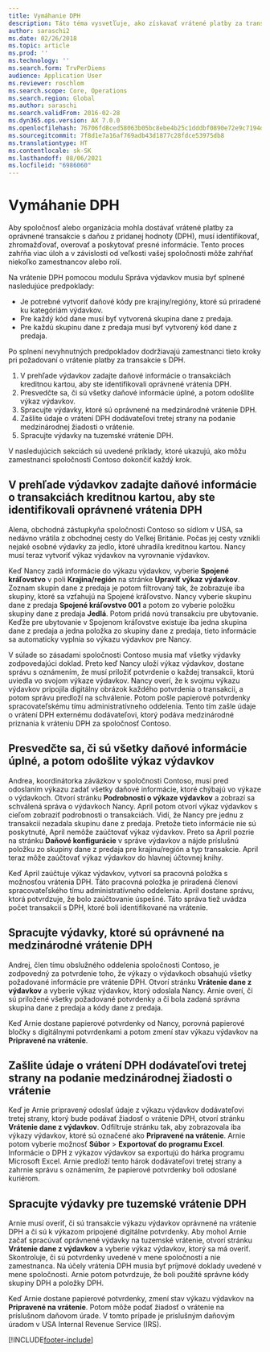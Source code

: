 ```yaml
---
title: Vymáhanie DPH
description: Táto téma vysvetľuje, ako získavať vrátené platby za transakcie s daňou z pridanej hodnoty (DPH).
author: saraschi2
ms.date: 02/26/2018
ms.topic: article
ms.prod: ''
ms.technology: ''
ms.search.form: TrvPerDiems
audience: Application User
ms.reviewer: roschlom
ms.search.scope: Core, Operations
ms.search.region: Global
ms.author: saraschi
ms.search.validFrom: 2016-02-28
ms.dyn365.ops.version: AX 7.0.0
ms.openlocfilehash: 76706fd8ced58063b05bc8ebe4b25c1dddbf0890e72e9c7194d17ff2937dc8ca
ms.sourcegitcommit: 7f8d1e7a16af769adb43d1877c28fdce53975db8
ms.translationtype: HT
ms.contentlocale: sk-SK
ms.lasthandoff: 08/06/2021
ms.locfileid: "6986060"
---
```

# <a name="vat-recovery"></a>Vymáhanie DPH 

Aby spoločnosť alebo organizácia mohla dostávať vrátené platby za oprávnené transakcie s daňou z pridanej hodnoty (DPH), musí identifikovať, zhromažďovať, overovať a poskytovať presné informácie. Tento proces zahŕňa viac úloh a v závislosti od veľkosti vašej spoločnosti môže zahŕňať niekoľko zamestnancov alebo rolí.

Na vrátenie DPH pomocou modulu Správa výdavkov musia byť splnené nasledujúce predpoklady:

- Je potrebné vytvoriť daňové kódy pre krajiny/regióny, ktoré sú priradené ku kategóriám výdavkov.
- Pre každý kód dane musí byť vytvorená skupina dane z predaja.
- Pre každú skupinu dane z predaja musí byť vytvorený kód dane z predaja.

Po splnení nevyhnutných predpokladov dodržiavajú zamestnanci tieto kroky pri požadovaní o vrátenie platby za transakcie s DPH.

1. V prehľade výdavkov zadajte daňové informácie o transakciách kreditnou kartou, aby ste identifikovali oprávnené vrátenia DPH.
2. Presvedčte sa, či sú všetky daňové informácie úplné, a potom odošlite výkaz výdavkov.
3. Spracujte výdavky, ktoré sú oprávnené na medzinárodné vrátenie DPH.
4. Zašlite údaje o vrátení DPH dodávateľovi tretej strany na podanie medzinárodnej žiadosti o vrátenie.
5. Spracujte výdavky na tuzemské vrátenie DPH.

V nasledujúcich sekciách sú uvedené príklady, ktoré ukazujú, ako môžu zamestnanci spoločnosti Contoso dokončiť každý krok.

## <a name="on-an-expense-report-enter-tax-information-about-credit-card-transactions-to-identify-eligible-vat-refunds"></a>V prehľade výdavkov zadajte daňové informácie o transakciách kreditnou kartou, aby ste identifikovali oprávnené vrátenia DPH

Alena, obchodná zástupkyňa spoločnosti Contoso so sídlom v USA, sa nedávno vrátila z obchodnej cesty do Veľkej Británie. Počas jej cesty vznikli nejaké osobné výdavky za jedlo, ktoré uhradila kreditnou kartou. Nancy musí teraz vytvoriť výkaz výdavkov na vyrovnanie výdavkov.

Keď Nancy zadá informácie do výkazu výdavkov, vyberie **Spojené kráľovstvo** v poli **Krajina/región** na stránke **Upraviť výkaz výdavkov**. Zoznam skupín dane z predaja je potom filtrovaný tak, že zobrazuje iba skupiny, ktoré sa vzťahujú na Spojené kráľovstvo. Nancy vyberie skupinu dane z predaja **Spojené kráľovstvo 001** a potom zo vyberie položku skupiny dane z predaja **Jedlá**. Potom pridá novú transakciu pre ubytovanie. Keďže pre ubytovanie v Spojenom kráľovstve existuje iba jedna skupina dane z predaja a jedna položka zo skupiny dane z predaja, tieto informácie sa automaticky vyplnia so výkazu výdavkov pre Nancy.

V súlade so zásadami spoločnosti Contoso musia mať všetky výdavky zodpovedajúci doklad. Preto keď Nancy uloží výkaz výdavkov, dostane správu s oznámením, že musí priložiť potvrdenie o každej transakcii, ktorú uviedla vo svojom výkaze výdavkov. Nancy overí, že k svojmu výkazu výdavkov pripojila digitálny obrázok každého potvrdenia o transakcii, a potom správu predloží na schválenie. Potom pošle papierové potvrdenky spracovateľskému tímu administratívneho oddelenia. Tento tím zašle údaje o vrátení DPH externému dodávateľovi, ktorý podáva medzinárodné priznania k vráteniu DPH za spoločnosť Contoso.

## <a name="make-sure-that-all-tax-information-is-complete-and-then-post-the-expense-report"></a>Presvedčte sa, či sú všetky daňové informácie úplné, a potom odošlite výkaz výdavkov

Andrea, koordinátorka záväzkov v spoločnosti Contoso, musí pred odoslaním výkazu zadať všetky daňové informácie, ktoré chýbajú vo výkaze o výdavkoch. Otvorí stránku **Podrobnosti o výkaze výdavkov** a zobrazí sa schválená správa o výdavkoch Nancy. April potom otvorí výkaz výdavkov s cieľom zobraziť podrobnosti o transakciách. Vidí, že Nancy pre jednu z transakcií nezadala skupinu dane z predaja. Pretože tieto informácie nie sú poskytnuté, April nemôže zaúčtovať výkaz výdavkov. Preto sa April pozrie na stránku **Daňové konfigurácie** v správe výdavkov a nájde príslušnú položku zo skupiny dane z predaja pre krajinu/región a typ transakcie. April teraz môže zaúčtovať výkaz výdavkov do hlavnej účtovnej knihy.

Keď April zaúčtuje výkaz výdavkov, vytvorí sa pracovná položka s možnosťou vrátenia DPH. Táto pracovná položka je priradená členovi spracovateľského tímu administratívneho oddelenia. April dostane správu, ktorá potvrdzuje, že bolo zaúčtovanie úspešné. Táto správa tiež uvádza počet transakcií s DPH, ktoré boli identifikované na vrátenie.

## <a name="process-expenses-that-are-eligible-for-international-vat-recovery"></a>Spracujte výdavky, ktoré sú oprávnené na medzinárodné vrátenie DPH

Andrej, člen tímu obslužného oddelenia spoločnosti Contoso, je zodpovedný za potvrdenie toho, že výkazy o výdavkoch obsahujú všetky požadované informácie pre vrátenie DPH. Otvorí stránku **Vrátenie dane z výdavkov** a vyberie výkaz výdavkov, ktorý odoslala Nancy. Arnie overí, či sú priložené všetky požadované potvrdenky a či bola zadaná správna skupina dane z predaja a kódy dane z predaja.

Keď Arnie dostane papierové potvrdenky od Nancy, porovná papierové bločky s digitálnymi potvrdenkami a potom zmení stav výkazu výdavkov na **Pripravené na vrátenie**.

## <a name="send-vat-recovery-data-to-the-third-party-vendor-to-file-international-recovery-returns"></a>Zašlite údaje o vrátení DPH dodávateľovi tretej strany na podanie medzinárodnej žiadosti o vrátenie

Keď je Arnie pripravený odoslať údaje z výkazu výdavkov dodávateľovi tretej strany, ktorý bude podávať žiadosť o vrátenie DPH, otvorí stránku **Vrátenie dane z výdavkov**. Odfiltruje stránku tak, aby zobrazovala iba výkazy výdavkov, ktoré sú označené ako **Pripravené na vrátenie**. Arnie potom vyberie možnosť **Súbor** &gt; **Exportovať do programu Excel**. Informácie o DPH z výkazov výdavkov sa exportujú do hárka programu Microsoft Excel. Arnie predloží tento hárok dodávateľovi tretej strany a zahrnie správu s oznámením, že papierové potvrdenky boli odoslané kuriérom.

## <a name="process-expenses-for-domestic-vat-recovery"></a>Spracujte výdavky pre tuzemské vrátenie DPH

Arnie musí overiť, či sú transakcie výkazu výdavkov oprávnené na vrátenie DPH a či sú k výkazom pripojené digitálne potvrdenky. Aby mohol Arnie začať spracúvať oprávnené výdavky na tuzemské vrátenie, otvorí stránku **Vrátenie dane z výdavkov** a vyberie výkaz výdavkov, ktorý sa má overiť. Skontroluje, či sú potvrdenky uvedené v mene spoločnosti a nie zamestnanca. Na účely vrátenia DPH musia byť príjmové doklady uvedené v mene spoločnosti. Arnie potom potvrdzuje, že boli použité správne kódy skupiny DPH a položky DPH.

Keď Arnie dostane papierové potvrdenky, zmení stav výkazu výdavkov na **Pripravené na vrátenie**. Potom môže podať žiadosť o vrátenie na príslušnom daňovom úrade. V tomto prípade je príslušným daňovým úradom v USA Internal Revenue Service (IRS).


[!INCLUDE[footer-include](../includes/footer-banner.md)]